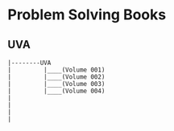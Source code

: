 # Problem Solving Books

## UVA
```
|--------UVA
|         |____(Volume 001)
|         |____(Volume 002)
|         |____(Volume 003)
|         |____(Volume 004)
|
|
|
|

```
